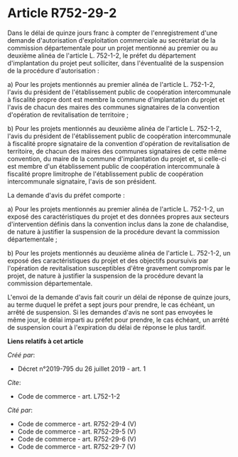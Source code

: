 # Article R752-29-2

Dans le délai de quinze jours franc à compter de l'enregistrement d'une demande d'autorisation d'exploitation commerciale au
secrétariat de la commission départementale pour un projet mentionné au premier ou au deuxième alinéa de l'article L.
752-1-2, le préfet du département d'implantation du projet peut solliciter, dans l'éventualité de la suspension de la
procédure d'autorisation : 

a) Pour les projets mentionnés au premier alinéa de l'article L. 752-1-2, l'avis du président de l'établissement public de
coopération intercommunale à fiscalité propre dont est membre la commune d'implantation du projet et l'avis de chacun des
maires des communes signataires de la convention d'opération de revitalisation de territoire ; 

b) Pour les projets mentionnés au deuxième alinéa de l'article L. 752-1-2, l'avis du président de l'établissement public de
coopération intercommunale à fiscalité propre signataire de la convention d'opération de revitalisation de territoire, de
chacun des maires des communes signataires de cette même convention, du maire de la commune d'implantation du projet et, si
celle-ci est membre d'un établissement public de coopération intercommunale à fiscalité propre limitrophe de l'établissement
public de coopération intercommunale signataire, l'avis de son président. 

La demande d'avis du préfet comporte : 

a) Pour les projets mentionnés au premier alinéa de l'article L. 752-1-2, un exposé des caractéristiques du projet et des
données propres aux secteurs d'intervention définis dans la convention inclus dans la zone de chalandise, de nature à
justifier la suspension de la procédure devant la commission départementale ; 

b) Pour les projets mentionnés au deuxième alinéa de l'article L. 752-1-2, un exposé des caractéristiques du projet et des
objectifs poursuivis par l'opération de revitalisation susceptibles d'être gravement compromis par le projet, de nature à
justifier la suspension de la procédure devant la commission départementale. 

L'envoi de la demande d'avis fait courir un délai de réponse de quinze jours, au terme duquel le préfet a sept jours pour
prendre, le cas échéant, un arrêté de suspension. Si les demandes d'avis ne sont pas envoyées le même jour, le délai imparti
au préfet pour prendre, le cas échéant, un arrêté de suspension court à l'expiration du délai de réponse le plus tardif.

**Liens relatifs à cet article**

_Créé par_:

  - Décret n°2019-795 du 26 juillet 2019 - art. 1

_Cite_:

  - Code de commerce - art. L752-1-2

_Cité par_:

  - Code de commerce - art. R752-29-4 (V)
  - Code de commerce - art. R752-29-5 (V)
  - Code de commerce - art. R752-29-6 (V)
  - Code de commerce - art. R752-29-7 (V)
